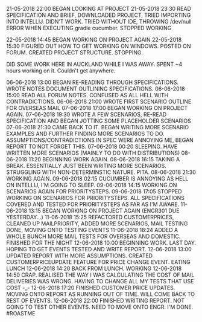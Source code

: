 21-05-2018  22:00   BEGAN LOOKING AT PROJECT
21-05-2018	23:30	READ SPECIFICATION AND BRIEF, DOWNLOADED PROJECT, TRIED IMPORTING INTO INTELLIJ. DIDN'T WORK. 
					TRIED WITHOUT IDE, THROWING /dev/null ERROR WHEN EXECUTING gradle cucumber. STOPPED WORKING
					
22-05-2018	14:45	BEGAN WORKING ON PROJECT AGAIN
22-05-2018	15:30	FIGURED OUT HOW TO GET WORKING ON WINDOWS. POSTED ON FORUM. CREATED PROJECT STRUCTURE. STOPPING.

DID SOME WORK HERE IN AUCKLAND WHILE I WAS AWAY. SPENT ~4 hours working on it. Couldn't get anywhere.

06-06-2018  13:00   BEGAN RE-READING THROUGH SPECIFICATIONS. WROTE NOTES DOCUMENT OUTLINING SPECIFICATIONS.
06-06-2018  15:00   READ ALL FORUM NOTES. CONFUSED AS ALL HELL WITH CONTRADICTIONS.
06-06-2018  21:00   WROTE FIRST SCENARIO OUTLINE FOR OVERSEAS MAIL
07-06-2018  17:00   BEGAN WORKING ON PROJECT AGAIN.
07-06-2018  19:30   WROTE A FEW SCENARIOS, RE-READ SPECIFICATION AND BEGAN JOTTING SOME PLACEHOLDER SCENARIOS
07-06-2018  21:30   CAME BACK TO IT. BEGAN WRITING MORE SCENARIO EXAMPLES AND FURTHER FINDING MORE SCENARIOS TO DO.
                    ASSUMPTIONS/CONTRADICTIONS IN SPEC WERE ANNOYING ME, BEGAN REPORT TO NOT FORGET THIS.
07-06-2018  00:20   SLEEPING. HAVE WRITTEN MORE SCENARIOS (MAINLY TO DO WITH DISTRIBUTIONS)
08-06-2018  11:20   BEGINNING WORK AGAIN.
08-06-2018  16:15   TAKING A BREAK. ESSENTIALLY JUST BEEN WRITING MORE SCENARIOS. STRUGGLING WITH NON-DETERMINSTIC NATURE. PITA.
08-06-2018  21:30   WORKING AGAIN. 
09-06-2018  02:15   CUCUMBER IS ANNOYING AS HELL ON INTELLIJ, I'M GOING TO SLEEP.
09-06-2018  14:15   WORKING ON SCENARIOS AGAIN FOR PRIORITYSTEPS.
09-06-2018  17:05   STOPPED WORKING ON SCENARIOS FOR PRIORITYSTEPS. ALL SPECIFICATIONS COVERED AND TESTED FOR PRIORITYSTEPS AS FAR AS I'M AWARE.
11-06-2018	13:15	BEGAN WORKING ON PROJECT AGAIN (ENGR301 DUE YESTERDAY...)
11-06-2018	15:25	REFACTORED CUSTOMERPRICES, CLEANED UP MAILPRIORITY, ADDED MORE SCENARIOS, MAIL TESTING DONE, MOVING ONTO TESTING EVENTS
11-06-2018	18:24	ADDED A WHOLE BUNCH MORE MAIL TESTS FOR OVERSEAS AND DOMESTIC. FINISHED FOR THE NIGHT
12-06-2018	10:00	BEGINNING WORK. LAST DAY. HOPING TO GET EVENTS TESTED AND WRITE REPORT.
12-06-2018	13:00	UPDATED REPORT WITH MORE ASSUMPTIONS. CREATED CUSTOMERPRICEUPDATE FEATURE FOR PRICE CHANGE EVENT. EATING LUNCH
12-06-2018	14:20	BACK FROM LUNCH. WORKING
12-06-2018	14:50	CRAP. REALISED THE WAY I WAS CALCULATING THE COST OF MAIL DELIVERIES WAS WRONG. HAVING TO CHANGE ALL MY TESTS THAT USE COST -_-
12-06-2018	17:20	FINISHED CUSTOMER PRICE UPDATES. MOVING ONTO REPORT AS RUNNING OUT OF TIME. WILL COME BACK TO REST OF EVENTS.
12-06-2018	22:00	FINISHED WRITING REPORT. NOT GOING TO TEST OTHER EVENTS. NEED TO MOVE ONTO ENGR. I'M DONE. #ROASTME